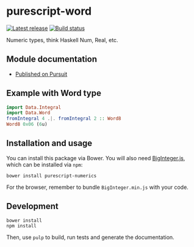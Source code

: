 # purescript-word

[![Latest release](http://img.shields.io/github/release/purescript/purescript-numerics.svg)](https://github.com/Proclivis/purescript-numerics/releases)
[![Build status](https://travis-ci.org/purescript/purescript-numerics.svg?branch=master)](https://travis-ci.org/purescript/purescript-numerics)

Numeric types, think Haskell Num, Real, etc.

## Module documentation

- [Published on Pursuit](http://pursuit.purescript.org/packages/purescript-numerics/)

## Example with Word type

```purescript
import Data.Integral
import Data.Word
fromIntegral 4 .|. fromIntegral 2 :: Word8
Word8 0x06 (6u)
```

## Installation and usage
You can install this package via Bower. You will also need [BigInteger.js](https://github.com/peterolson/BigInteger.js), which can be installed via `npm`:
```
bower install purescript-numerics
```
For the browser, remember to bundle `BigInteger.min.js` with your code.

## Development
```
bower install
npm install
```
Then, use `pulp` to build, run tests and generate the documentation.